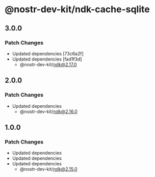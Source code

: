 # @nostr-dev-kit/ndk-cache-sqlite

## 3.0.0

### Patch Changes

- Updated dependencies [73c6a2f]
- Updated dependencies [fad1f3d]
    - @nostr-dev-kit/ndk@2.17.0

## 2.0.0

### Patch Changes

- Updated dependencies
    - @nostr-dev-kit/ndk@2.16.0

## 1.0.0

### Patch Changes

- Updated dependencies
- Updated dependencies
- Updated dependencies
    - @nostr-dev-kit/ndk@2.15.0
